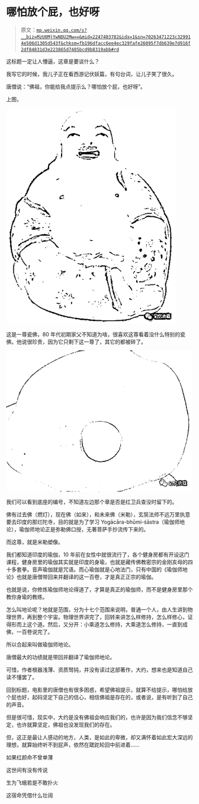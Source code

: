 # 哪怕放个屁，也好呀

> 原文：[`mp.weixin.qq.com/s?__biz=MzU0MjYwNDU2Mw==&mid=2247483782&idx=1&sn=70263471223c329914e506d1305d543f&chksm=fb196dfacc6ee4ec329fafe26095f7db639e7d916f2df84831d3e223865d7485bcd9b8319abb#rd`](http://mp.weixin.qq.com/s?__biz=MzU0MjYwNDU2Mw==&mid=2247483782&idx=1&sn=70263471223c329914e506d1305d543f&chksm=fb196dfacc6ee4ec329fafe26095f7db639e7d916f2df84831d3e223865d7485bcd9b8319abb#rd)

这标题一定让人懵逼，这章是要谈什么？

我写它的时候，我儿子正在看西游记伏妖篇，有句台词，让儿子笑了很久。

唐僧说：“佛祖，你能给我点提示么？哪怕放个屁，也好呀”。

上图，

![](img/f70bcf6f5c3606d09b22e22c7aad4d68.png)

这是一尊瓷佛，80 年代初期家父不知道为啥，很喜欢这尊看着没什么特别的瓷佛。他说很珍贵，因为它只剩下这一尊了，其它的都被碎了。

![](img/18a8d60de47cb7aaaa7276b2f538d261.png)

我们可以看到底座的编号，不知道左边那个章是否是红卫兵查没时留下的。

佛有过去佛（燃灯），现在佛（如来），和未来佛（米勒），玄奘法师不远万里执意要去印度的那烂陀寺，目的就是为了学习 Yogācāra-bhūmi-śāstra（瑜伽师地论），瑜伽师地论正是弥勒佛口授，无著菩萨手抄流传下来的。

而这尊，就是米勒塑像。

我们都知道印度的瑜伽，10 年前在女性中就很流行了，各个健身房都有开设这门课程，健身房里的瑜伽其实就是印度的身瑜，也就是藏传佛教密宗的金刚亥母的四十多套拳。音声瑜伽就是咒语。而心瑜伽就是心地法门，只有中国的《瑜伽师地论》也就是唐僧带回来并翻译的这一百卷，才是真正正宗的瑜伽。

也就是说，你修炼瑜伽师地论得道了，才算是真正的瑜伽师，而不是健身房里那个教你身瑜的教练。

怎么叫地论呢？地就是范围，分为十七个范围来说明，普通一个人，由人生讲到物理世界，再到整个宇宙。物理世界讲完了，回转来讲怎么样修持，怎么样修心，证得形而上这个道。然后，又分开：小乘道怎么修持，大乘道怎么修持，一直到成佛，一百卷说完了。

所以合起来叫做瑜伽师地论。 

唐僧最大的功绩就是带回并翻译了瑜伽师地论。

可惜，作者根器浅薄、资质驽钝，并没有读过这部著作，大约，想来也是知道自己读不懂罢了。

回到标题，电影里的唐僧也有很多困惑，希望佛祖提示，就算不给提示，哪怕给放个屁也好，起码坚定下自己的信心，相信佛祖是存在的，或者说，是有听到了自己的声音。

但是很可惜，现实中，大约是没有佛祖会响应我们的，也许是因为我们信念不够坚定，也许就算坚定，佛祖也没发现我们的存在。

但，这正是最让人感动的地方，人类，是如此的卑微，却又满怀着如此宏大深远的理想，就算始终听不到屁声，依然在蹉跎轮回中前进着......

如果红颜命不曾单薄

这世间有没有传说

生为飞蛾若是不敢扑火

这宿命凭借什么壮阔